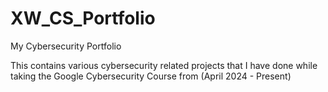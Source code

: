 # XW_CS_Portfolio
My Cybersecurity Portfolio

This contains various cybersecurity related projects that I have done while taking the Google Cybersecurity Course from (April 2024 - Present)

